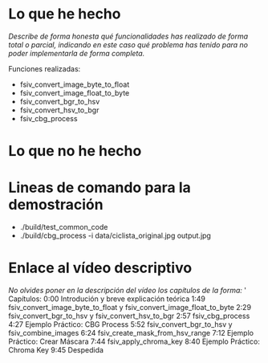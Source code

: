 # Lo que he hecho

_Describe de forma honesta qué funcionalidades has realizado de forma total o parcial, indicando en este caso qué problema has tenido para no poder implementarla de forma completa._

Funciones realizadas:
- fsiv_convert_image_byte_to_float
- fsiv_convert_image_float_to_byte
- fsiv_convert_bgr_to_hsv
- fsiv_convert_hsv_to_bgr
- fsiv_cbg_process

# Lo que no he hecho

# Lineas de comando para la demostración
- ./build/test_common_code
- ./build/cbg_process -i data/ciclista_original.jpg output.jpg


# Enlace al vídeo descriptivo

_No olvides poner en la descripción del vídeo los capítulos de la forma:_
'
Capítulos:
0:00 Introdución y breve explicación teórica
1:49 fsiv_convert_image_byte_to_float y fsiv_convert_image_float_to_byte
2:29 fsiv_convert_bgr_to_hsv y fsiv_convert_hsv_to_bgr
2:57 fsiv_cbg_process
4:27 Ejemplo Práctico: CBG Process
5:52 fsiv_convert_bgr_to_hsv y fsiv_combine_images
6:24 fsiv_create_mask_from_hsv_range
7:12 Ejemplo Práctico: Crear Máscara
7:44 fsiv_apply_chroma_key
8:40 Ejemplo Práctico: Chroma Key
9:45 Despedida

